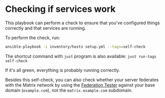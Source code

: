 # Checking if services work

This playbook can perform a check to ensure that you've configured things correctly and that services are running.

To perform the check, run:

```sh
ansible-playbook -i inventory/hosts setup.yml --tags=self-check
```

The shortcut command with `just` program is also available: `just run-tags self-check`

If it's all green, everything is probably running correctly.

Besides this self-check, you can also check whether your server federates with the Matrix network by using the [Federation Tester](https://federationtester.matrix.org/) against your base domain (`example.com`), not the `matrix.example.com` subdomain.
